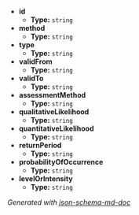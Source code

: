  - <b id="#/properties/id">id</b>
	 - **Type:** `string`
 - <b id="#/properties/method">method</b>
	 - **Type:** `string`
 - <b id="#/properties/type">type</b>
	 - **Type:** `string`
 - <b id="#/properties/validFrom">validFrom</b>
	 - **Type:** `string`
 - <b id="#/properties/validTo">validTo</b>
	 - **Type:** `string`
 - <b id="#/properties/assessmentMethod">assessmentMethod</b>
	 - **Type:** `string`
 - <b id="#/properties/qualitativeLikelihood">qualitativeLikelihood</b>
	 - **Type:** `string`
 - <b id="#/properties/quantitativeLikelihood">quantitativeLikelihood</b>
	 - **Type:** `string`
 - <b id="#/properties/returnPeriod">returnPeriod</b>
	 - **Type:** `string`
 - <b id="#/properties/probabilityOfOccurrence">probabilityOfOccurrence</b>
	 - **Type:** `string`
 - <b id="#/properties/levelOrIntensity">levelOrIntensity</b>
	 - **Type:** `string`

_Generated with [json-schema-md-doc](https://brianwendt.github.io/json-schema-md-doc/)_